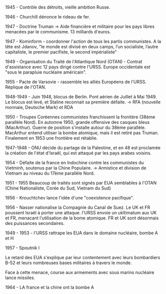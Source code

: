 1945 - Contrôle des détroits, vieille ambition Russe.

1946 - Churchill dénonce le rideau de fer.

1947 - Doctrine Truman -> Aide financière et militaire pour les pays libres menacées par le communisme. 13 milliards d'euros.

1947 - Kominform - coordonner l'action de tous les partis communistes. A la tête est Jdanov, "le monde est divisé en deux camps, l’un socialiste, l’autre capitaliste, le premier pacifiste, le second impérialiste"

1949 - Organisation du Traité de l'Atlantique Nord (OTAN) - Contrat d'assistance avec 12 pays dirigé contre l'URSS. Europe occidentale est "sous le parapluie nucléaire américain".

1955 - Pacte de Varsovie - rassemble les alliés Européens de l'URSS. Réplique de l'OTAN.

1948-1949 - Juin 1948, blocus de Berlin. Pont aérien de Juillet à Mai 1949. Le blocus est levé, et Staline reconnait sa première défaite. -> RFA (nouvelle monnaie, Deutsche Mark) et RDA

1950 - Troupes Coréennes communistes franchissent la fronitère (38ème parallèle Nord). En automne 1950, grande offensive des casques bleus (MacArthur). Guerre de position s'installe autour du 38ème parallèle. MacArthur entend utiliser la bombe atomique, mais il est retiré pas Truman. Finalement en 1953 une frontière est rétablie.

1947-1948 - ONU décide du partage de la Palestine, et en 48 est proclamée la création de l'état d'Israël, qui est attaqué par les pays arabes voisins.

1954 - Défaite de la france en Indochine contre les communistes du Vietminh, soutenus par la Chine Populaire. -> Armistice et division de Vietnam au niveau du 17ème parallèle Nord.

1951 - 1955 Beaucoup de traités sont signés par EUA semblables à l'OTAN (Chine Nationaliste, Corée du Sud, Vietnam du Sud)

1956 - Krouchtchev lance l'idée d'une "coexistence pacifique".

1956 - Nasser nationalise la Compagnie du Canal de Suez. Le UK et FR poussent Israël à porter une attaque. l'URSS envoie un ukltimatum aux UK et FR, menacant l'utilisation de la bome atomique. FR et UK sont désormais des puissances secondaires.

1949 - 1953 - l'URSS rattrape les EUA dans le domaine nucléaire, bombe A et H

1957 - Spoutnik I

Le retard des EUA s'explique par leur contentement avec leurs bombardiers B-52 et leurs nombreuses bases militaires à travers le monde.

Face à cette menace, course aux armements avec sous marins nucléaire lance missiles.

1964 - LA france et la chine ont la bombe A

